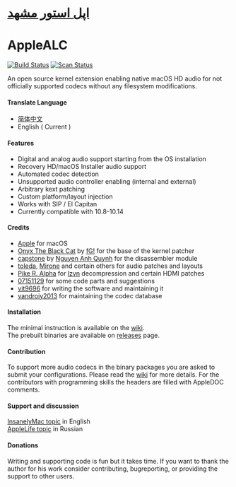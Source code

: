 # [اپل استور مشهد](https://i-store.org/)
AppleALC
========

[![Build Status](https://travis-ci.org/acidanthera/AppleALC.svg?branch=master)](https://travis-ci.org/acidanthera/AppleALC) [![Scan Status](https://scan.coverity.com/projects/16166/badge.svg?flat=1)](https://scan.coverity.com/projects/16166)

An open source kernel extension enabling native macOS HD audio for not officially supported codecs without any filesystem modifications.

#### Translate Language
- [简体中文](https://github.com/acidanthera/AppleALC/blob/master/README_CN.md)
- English ( Current )

#### Features
- Digital and analog audio support starting from the OS installation
- Recovery HD/macOS Installer audio support
- Automated codec detection
- Unsupported audio controller enabling (internal and external)
- Arbitrary kext patching
- Custom platform/layout injection
- Works with SIP / El Capitan
- Currently compatible with 10.8-10.14

#### Credits
- [Apple](https://www.apple.com) for macOS  
- [Onyx The Black Cat](https://github.com/gdbinit/onyx-the-black-cat) by [fG!](https://reverse.put.as) for the base of the kernel patcher  
- [capstone](https://github.com/aquynh/capstone) by [Nguyen Anh Quynh](https://github.com/aquynh) for the disassembler module  
- [toleda](https://github.com/toleda), [Mirone](https://github.com/Mirone) and certain others for audio patches and layouts
- [Pike R. Alpha](https://github.com/Piker-Alpha) for [lzvn](https://github.com/Piker-Alpha/LZVN) decompression and certain HDMI patches  
- [07151129](https://github.com/07151129) for some code parts and suggestions  
- [vit9696](https://github.com/vit9696) for writing the software and maintaining it
- [vandroiy2013](https://github.com/vandroiy2013) for maintaining the codec database

#### Installation
The minimal instruction is available on the [wiki](https://github.com/vit9696/AppleALC/wiki).  
The prebuilt binaries are available on [releases](https://github.com/vit9696/AppleALC/releases) page.

#### Contribution
To support more audio codecs in the binary packages you are asked to submit your configurations. Please read the [wiki](https://github.com/vit9696/AppleALC/wiki) for more details. For the contributors with programming skills the headers are filled with AppleDOC comments.

#### Support and discussion
[InsanelyMac topic](http://www.insanelymac.com/forum/topic/311293-applealc-—-dynamic-applehda-patching/) in English  
[AppleLife topic](https://applelife.ru/threads/applealc-dinamicheskij-patching-applehda.1171672/) in Russian

#### Donations
Writing and supporting code is fun but it takes time. If you want to thank the author for his work consider contributing, bugreporting, or providing the support to other users.
